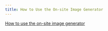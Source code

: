 ```yaml
---
title: How to Use the On-site Image Generator
---
```


[How to use the on-site image generator](https://www.youtube.com/embed/KXBvHa0Fg-I?si=qRntq94FVD8AwOci)
